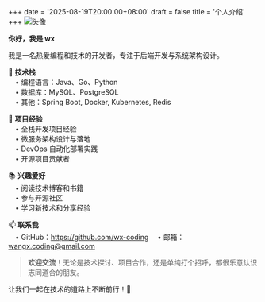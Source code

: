 +++
date = '2025-08-19T20:00:00+08:00'
draft = false
title = '个人介绍'
+++
![头像](https://github.com/wx-coding.png)

**你好，我是 wx**

我是一名热爱编程和技术的开发者，专注于后端开发与系统架构设计。

🚀 **技术栈**  
 • 编程语言：Java、Go、Python   
 • 数据库：MySQL、PostgreSQL  
 • 其他：Spring Boot, Docker, Kubernetes, Redis

🔧 **项目经验**  
 • 全栈开发项目经验  
 • 微服务架构设计与落地  
 • DevOps 自动化部署实践  
 • 开源项目贡献者

📚 **兴趣爱好**  
 • 阅读技术博客和书籍  
 • 参与开源社区  
 • 学习新技术和分享经验

📫 **联系我**  
 • GitHub：https://github.com/wx-coding
 • 邮箱：wangx.coding@gmail.com

> **欢迎交流**！无论是技术探讨、项目合作，还是单纯打个招呼，都很乐意认识志同道合的朋友。

让我们一起在技术的道路上不断前行！💪